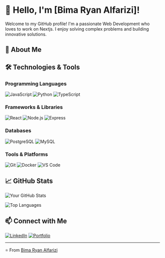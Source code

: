 # 👋 Hello, I'm [Bima Ryan Alfarizi]!

Welcome to my GitHub profile! I'm a passionate Web Development who loves to work on Nextjs. I enjoy solving complex problems and building innovative solutions.

## 🚀 About Me

## 🛠️ Technologies & Tools

### Programming Languages
![JavaScript](https://img.shields.io/badge/-JavaScript-F7DF1E?style=flat-square&logo=javascript&logoColor=black)
![Python](https://img.shields.io/badge/-Python-3776AB?style=flat-square&logo=python&logoColor=white)
![TypeScript](https://img.shields.io/badge/-TypeScript-3178C6?style=flat-square&logo=typescript&logoColor=white)

### Frameworks & Libraries
![React](https://img.shields.io/badge/-React-61DAFB?style=flat-square&logo=react&logoColor=black)
![Node.js](https://img.shields.io/badge/-Node.js-339933?style=flat-square&logo=node.js&logoColor=white)
![Express](https://img.shields.io/badge/-Express-000000?style=flat-square&logo=express&logoColor=white)

### Databases
![PostgreSQL](https://img.shields.io/badge/-PostgreSQL-336791?style=flat-square&logo=postgresql&logoColor=white)
![MySQL](https://img.shields.io/badge/-MySQL-4479A1?style=flat-square&logo=mysql&logoColor=white)

### Tools & Platforms
![Git](https://img.shields.io/badge/-Git-F05032?style=flat-square&logo=git&logoColor=white)
![Docker](https://img.shields.io/badge/-Docker-2496ED?style=flat-square&logo=docker&logoColor=white)
![VS Code](https://img.shields.io/badge/-VS%20Code-007ACC?style=flat-square&logo=visual-studio-code&logoColor=white)

## 📈 GitHub Stats

![Your GitHub Stats](https://github-readme-stats.vercel.app/api?username=bimaryan&show_icons=true&theme=radical)

![Top Languages](https://github-readme-stats.vercel.app/api/top-langs/?username=bimaryan&layout=compact&theme=radical)

## 📫 Connect with Me

[![LinkedIn](https://img.shields.io/badge/-LinkedIn-0077B5?style=flat-square&logo=linkedin&logoColor=white)](https://linkedin.com/in/bima-ryan-alfarizi-01507227b)
[![Portfolio](https://img.shields.io/badge/-Portfolio-4285F4?style=flat-square&logo=google-chrome&logoColor=white)](https://bimaryan.my.id)

---

⭐️ From [Bima Ryan Alfarizi](https://github.com/bimaryan)
